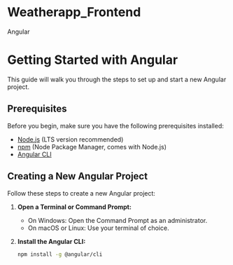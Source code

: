 # Weatherapp_Frontend
Angular
# Getting Started with Angular

This guide will walk you through the steps to set up and start a new Angular project.

## Prerequisites

Before you begin, make sure you have the following prerequisites installed:

- [Node.js](https://nodejs.org/) (LTS version recommended)
- [npm](https://www.npmjs.com/) (Node Package Manager, comes with Node.js)
- [Angular CLI](https://angular.io/cli)

## Creating a New Angular Project

Follow these steps to create a new Angular project:

1. **Open a Terminal or Command Prompt:**

   - On Windows: Open the Command Prompt as an administrator.
   - On macOS or Linux: Use your terminal of choice.

2. **Install the Angular CLI:**

   ```bash
   npm install -g @angular/cli
